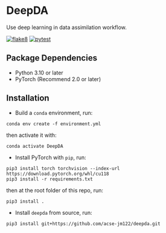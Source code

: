 # DeepDA
Use deep learning in data assimilation workflow.

[![flake8](https://github.com/acse-jm122/irp-acse-jm122/actions/workflows/flake8-format-test.yml/badge.svg)](https://github.com/acse-jm122/irp-acse-jm122/actions/workflows/flake8-format-test.yml)
[![pytest](https://github.com/acse-jm122/irp-acse-jm122/actions/workflows/pytest-conda.yml/badge.svg)](https://github.com/acse-jm122/irp-acse-jm122/actions/workflows/pytest-conda.yml)

Package Dependencies
--------------------
* Python 3.10 or later
* PyTorch (Recommend 2.0 or later)

Installation
------------
* Build a `conda` environment, run:
```
conda env create -f environment.yml
```
then activate it with:
```
conda activate DeepDA
```

* Install PyTorch with `pip`, run:
```
pip3 install torch torchvision --index-url https://download.pytorch.org/whl/cu118
pip3 install -r requirements.txt
```
then at the root folder of this repo, run:
```
pip3 install .
```

* Install `deepda` from source, run:
```
pip3 install git+https://github.com/acse-jm122/deepda.git
```
